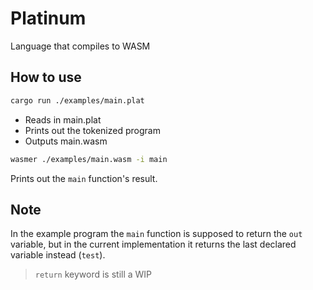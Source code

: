 # Platinum

Language that compiles to WASM

## How to use

```bash
cargo run ./examples/main.plat
```

- Reads in main.plat
- Prints out the tokenized program
- Outputs main.wasm

```bash
wasmer ./examples/main.wasm -i main
```

Prints out the `main` function's result.

## Note

In the example program the `main` function is supposed to return the `out` variable, but in the current implementation it returns the last declared variable instead (`test`). 

>  `return` keyword is still a WIP